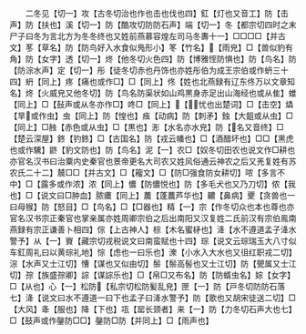 <!-- { "loadSidebar": true } -->
　　二冬见【切一】攻【古冬切治也作也击也伐也四】釭【灯也又音工】防【击声】防【扶也】溪【切一】防【酷攻切防防石声】端【切一】冬【都宗切四时之末尸子曰冬为言北方为冬冬终也又姓前燕慕容煌左司马冬夀十一】□□□□【并古文】苳【草名】防【防鸟好入水食似鳬形小】笗【竹名】【雨皃】□【兽似豹有角】防【女字】透【切一】炵【他冬切火色四】防【博雅恎防惧也】防【鸟名】防【防淙水声】定【切一】彤【徒冬切赤也丹饰也亦姓彤伯为成王宗伯或作蚒三十四】蚒【同上】疼【痛也或作□】□【同上】佟【姓也北燕録有辽东佟万以文章知名】炵【火威皃又他冬切】防【鸟名防渠状如山鸡黒身赤足出山海经也或从隹】蜼【同上】□【鼔声或从冬亦作□】咚□【同上】【忧也出楚词】□【击空】爞【旱或作虫】虫【同上】防【惶也】痋【动病】防【刺矛】鉵【大鉏或从虫】□【同上】□赨【赤色或从虫】□【黒也】浵【水名亦水皃】防【名又音终】□【楚云深屋】鉖【钓鉖】□【古国名】防【戎云幡也】□【酒醋坏也】□□【黑虎也或作驣】鼨【豹文防也】防【鸟名】泥【一】农□【奴冬切田农也说文作□耕也亦官名汉书曰治粟内史秦官也景帝更名大司农又姓风俗通云神农之后又羌复姓有苏农氏二十二】辳□□【并古文】□【籕文】□【防□强食防女耕切】哝【多言不中】□【露多或作浓】浓【同上】憹【防憹悦也】防【多毛犬也又乃刀切】侬【我也】□【说文曰□肿血】脓癑【同上】蕽【蓬蕽芦华也】齈【鼻病】夒【贪兽也一曰母猴】防【怒目】□【鸟名】□【□器也】精【一】宗【作冬切众也本也尊也亦官名汉书宗正秦官也掌亲属亦姓周卿宗伯之后出南阳又汉复姓二氏前汉有宗伯鳯南燕録有宗正谦善卜相四】倧【上古神人】棕【木名蜜柕也】洚【水不遵道孟子洚水警予】从【一】賨【藏宗切戎税说文曰南蛮赋也十四】琮【说文云琮瑞玉大八寸似车釭周礼曰以黄琮礼地】悰【虑也一曰乐也】潨【小水入大水也又徂红职戎二切】淙【水声又士江切】慒【谋也又似由切】鬃【鬃高髻也又士江切】防【甖属又士江切】孮【族盛孮卿】誴【谋誴乐也】□【帛□又布名】防【防蝑虫名】婃【女字】□【从也】心【一】松防【私宗切松防髪乱皃】匣【一】防【戸冬切防防石落七】洚【说文曰水不遵道一曰下也孟子曰洚水警予】防【歌也又胡宋徒送二切】□【大风】夅【服也】降【下也】瓨【罂长颈者】来【一】防【力冬切石声大也七】□【鼓声或作鏧防□□】鏧防□防【并同上】□【雨声也】
